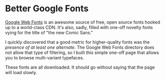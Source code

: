# Better Google Fonts #

[Google Web Fonts][gwf] is an awesome source of free, open source fonts hooked up to a world-class CDN. It's also, sadly, filled with one-off novelty fonts vying for the title of "the new Comic Sans."

I quickly discovered that a good metric for higher-quality fonts was the *presence of at least one alternate*. The Google Web Fonts directory does not allow that type of filtering, so I built this simple one-off page that allows you to browse multi-variant typefaces.

These fonts are all downloaded. It should go without saying that the page will load slowly.

[gwf]: http://www.google.com/webfonts